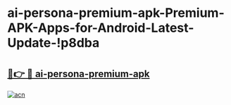 # ai-persona-premium-apk-Premium-APK-Apps-for-Android-Latest-Update-!p8dba

# <h2><a href="https://mohiea.esa.edu.pl?title=ai-persona-premium-apk&ref=p8dba">🔗👉 🔴 ai-persona-premium-apk</a></h2>

[![acn](https://github.com/user-attachments/assets/0f9c940e-d8b0-45ae-aac7-cd30a18b3e1c)](https://mohiea.esa.edu.pl?title=ai-persona-premium-apk&ref=p8dba)

